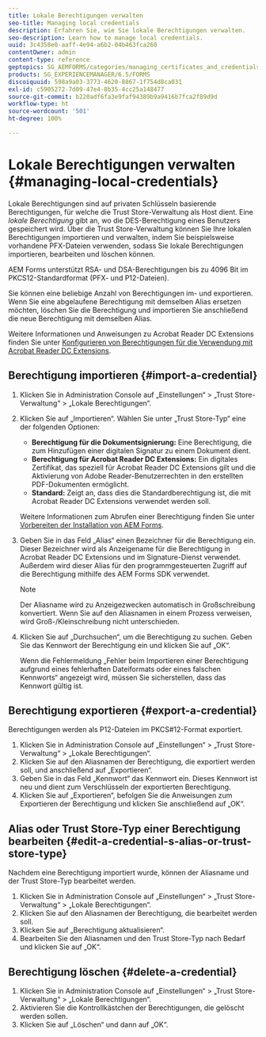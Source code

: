 ```yaml
---
title: Lokale Berechtigungen verwalten
seo-title: Managing local credentials
description: Erfahren Sie, wie Sie lokale Berechtigungen verwalten.
seo-description: Learn how to manage local credentials.
uuid: 3c4358e0-aaff-4e94-a6b2-04b463fca260
contentOwner: admin
content-type: reference
geptopics: SG_AEMFORMS/categories/managing_certificates_and_credentials
products: SG_EXPERIENCEMANAGER/6.5/FORMS
discoiquuid: 598a9a03-3773-4620-8867-1f754d8ca031
exl-id: c5905272-7d09-47e4-8b35-4cc25a148477
source-git-commit: b220adf6fa3e9faf94389b9a9416b7fca2f89d9d
workflow-type: ht
source-wordcount: '501'
ht-degree: 100%

---
```


# Lokale Berechtigungen verwalten {#managing-local-credentials}

Lokale Berechtigungen sind auf privaten Schlüsseln basierende Berechtigungen, für welche die Trust Store-Verwaltung als Host dient. Eine *lokale Berechtigung* gibt an, wo die DES-Berechtigung eines Benutzers gespeichert wird. Über die Trust Store-Verwaltung können Sie Ihre lokalen Berechtigungen importieren und verwalten, indem Sie beispielsweise vorhandene PFX-Dateien verwenden, sodass Sie lokale Berechtigungen importieren, bearbeiten und löschen können.

AEM Forms unterstützt RSA- und DSA-Berechtigungen bis zu 4096 Bit im PKCS12-Standardformat (PFX- und P12-Dateien).

Sie können eine beliebige Anzahl von Berechtigungen im- und exportieren. Wenn Sie eine abgelaufene Berechtigung mit demselben Alias ersetzen möchten, löschen Sie die Berechtigung und importieren Sie anschließend die neue Berechtigung mit demselben Alias.

Weitere Informationen und Anweisungen zu Acrobat Reader DC Extensions finden Sie unter [Konfigurieren von Berechtigungen für die Verwendung mit Acrobat Reader DC Extensions](/help/forms/using/admin-help/configuring-credentials-acrobat-reader-dc.md#configuring-credentials-for-use-with-acrobat-reader-dc-extensions).

## Berechtigung importieren {#import-a-credential}

1. Klicken Sie in Administration Console auf „Einstellungen“ > „Trust Store-Verwaltung“ > „Lokale Berechtigungen“.
1. Klicken Sie auf „Importieren“. Wählen Sie unter „Trust Store-Typ“ eine der folgenden Optionen:

   * **Berechtigung für die Dokumentsignierung:** Eine Berechtigung, die zum Hinzufügen einer digitalen Signatur zu einem Dokument dient.
   * **Berechtigung für Acrobat Reader DC Extensions:** Ein digitales Zertifikat, das speziell für Acrobat Reader DC Extensions gilt und die Aktivierung von Adobe Reader-Benutzerrechten in den erstellten PDF-Dokumenten ermöglicht.
   * **Standard:** Zeigt an, dass dies die Standardberechtigung ist, die mit Acrobat Reader DC Extensions verwendet werden soll.

   Weitere Informationen zum Abrufen einer Berechtigung finden Sie unter [Vorbereiten der Installation von AEM Forms](https://www.adobe.com/go/learn_aemforms_prepareInstallsingle_63_de).

1. Geben Sie in das Feld „Alias“ einen Bezeichner für die Berechtigung ein. Dieser Bezeichner wird als Anzeigename für die Berechtigung in Acrobat Reader DC Extensions und im Signature-Dienst verwendet. Außerdem wird dieser Alias für den programmgesteuerten Zugriff auf die Berechtigung mithilfe des AEM Forms SDK verwendet.

   >[!NOTE]
   >
   >Der Aliasname wird zu Anzeigezwecken automatisch in Großschreibung konvertiert. Wenn Sie auf den Aliasnamen in einem Prozess verweisen, wird Groß-/Kleinschreibung nicht unterschieden.

1. Klicken Sie auf „Durchsuchen“, um die Berechtigung zu suchen. Geben Sie das Kennwort der Berechtigung ein und klicken Sie auf „OK“.

   Wenn die Fehlermeldung „Fehler beim Importieren einer Berechtigung aufgrund eines fehlerhaften Dateiformats oder eines falschen Kennworts“ angezeigt wird, müssen Sie sicherstellen, dass das Kennwort gültig ist.

## Berechtigung exportieren {#export-a-credential}

Berechtigungen werden als P12-Dateien im PKCS#12-Format exportiert.

1. Klicken Sie in Administration Console auf „Einstellungen“ > „Trust Store-Verwaltung“ > „Lokale Berechtigungen“.
1. Klicken Sie auf den Aliasnamen der Berechtigung, die exportiert werden soll, und anschließend auf „Exportieren“.
1. Geben Sie in das Feld „Kennwort“ das Kennwort ein. Dieses Kennwort ist neu und dient zum Verschlüsseln der exportierten Berechtigung.
1. Klicken Sie auf „Exportieren“, befolgen Sie die Anweisungen zum Exportieren der Berechtigung und klicken Sie anschließend auf „OK“.

## Alias oder Trust Store-Typ einer Berechtigung bearbeiten {#edit-a-credential-s-alias-or-trust-store-type}

Nachdem eine Berechtigung importiert wurde, können der Aliasname und der Trust Store-Typ bearbeitet werden.

1. Klicken Sie in Administration Console auf „Einstellungen“ > „Trust Store-Verwaltung“ > „Lokale Berechtigungen“.
1. Klicken Sie auf den Aliasnamen der Berechtigung, die bearbeitet werden soll.
1. Klicken Sie auf „Berechtigung aktualisieren“.
1. Bearbeiten Sie den Aliasnamen und den Trust Store-Typ nach Bedarf und klicken Sie auf „OK“.

## Berechtigung löschen {#delete-a-credential}

1. Klicken Sie in Administration Console auf „Einstellungen“ > „Trust Store-Verwaltung“ > „Lokale Berechtigungen“.
1. Aktivieren Sie die Kontrollkästchen der Berechtigungen, die gelöscht werden sollen.
1. Klicken Sie auf „Löschen“ und dann auf „OK“.
